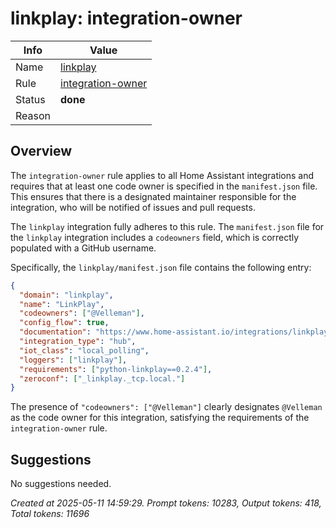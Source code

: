# linkplay: integration-owner

| Info   | Value                                                                    |
|--------|--------------------------------------------------------------------------|
| Name   | [linkplay](https://www.home-assistant.io/integrations/linkplay/) |
| Rule   | [integration-owner](https://developers.home-assistant.io/docs/core/integration-quality-scale/rules/integration-owner)                                                     |
| Status | **done**                                                                 |
| Reason |                                                                          |

## Overview

The `integration-owner` rule applies to all Home Assistant integrations and requires that at least one code owner is specified in the `manifest.json` file. This ensures that there is a designated maintainer responsible for the integration, who will be notified of issues and pull requests.

The `linkplay` integration fully adheres to this rule. The `manifest.json` file for the `linkplay` integration includes a `codeowners` field, which is correctly populated with a GitHub username.

Specifically, the `linkplay/manifest.json` file contains the following entry:
```json
{
  "domain": "linkplay",
  "name": "LinkPlay",
  "codeowners": ["@Velleman"],
  "config_flow": true,
  "documentation": "https://www.home-assistant.io/integrations/linkplay",
  "integration_type": "hub",
  "iot_class": "local_polling",
  "loggers": ["linkplay"],
  "requirements": ["python-linkplay==0.2.4"],
  "zeroconf": ["_linkplay._tcp.local."]
}
```
The presence of `"codeowners": ["@Velleman"]` clearly designates `@Velleman` as the code owner for this integration, satisfying the requirements of the `integration-owner` rule.

## Suggestions

No suggestions needed.

_Created at 2025-05-11 14:59:29. Prompt tokens: 10283, Output tokens: 418, Total tokens: 11696_

